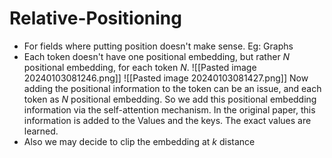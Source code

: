 # Relative-Positioning
- For fields where putting position doesn't make sense. Eg: Graphs
- Each token doesn't have one positional embedding, but rather $N$ positional embedding, for each token $N$.
![[Pasted image 20240103081246.png]]
![[Pasted image 20240103081427.png]]
Now adding the positional information to the token can be an issue, and each token as $N$ positional embedding. So we add this positional embedding information via the self-attention mechanism.
In the original paper, this information is added to the Values and the keys.
The exact values are learned.
- Also we may decide to clip the embedding at $k$ distance
